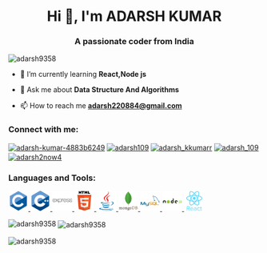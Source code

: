 <h1 align="center">Hi 👋, I'm ADARSH KUMAR</h1>
<h3 align="center">A passionate coder from India</h3>
<img align ="right" height="5rem" width="6rem" src="https://user-images.githubusercontent.com/55389276/140866485-8fb1c876-9a8f-4d6a-98dc-08c4981eaf70.gif" alt="" srcset="">
<p align="left"> <img src="https://komarev.com/ghpvc/?username=adarsh9358&label=Profile%20views&color=0e75b6&style=flat" alt="adarsh9358" /> </p>

- 🌱 I’m currently learning **React,Node js**

- 💬 Ask me about **Data Structure And Algorithms**

- 📫 How to reach me **adarsh220884@gmail.com**

<h3 align="left">Connect with me:</h3>
<p align="left">
<a href="https://linkedin.com/in/adarsh-kumar-4883b6249" target="blank"><img align="center" src="https://raw.githubusercontent.com/rahuldkjain/github-profile-readme-generator/master/src/images/icons/Social/linked-in-alt.svg" alt="adarsh-kumar-4883b6249" height="30" width="40" /></a>
<a href="https://www.codechef.com/users/adarsh109" target="blank"><img align="center" src="https://cdn.jsdelivr.net/npm/simple-icons@3.1.0/icons/codechef.svg" alt="adarsh109" height="30" width="40" /></a>
<a href="https://codeforces.com/profile/adarsh_kkumarr" target="blank"><img align="center" src="https://raw.githubusercontent.com/rahuldkjain/github-profile-readme-generator/master/src/images/icons/Social/codeforces.svg" alt="adarsh_kkumarr" height="30" width="40" /></a>
<a href="https://www.leetcode.com/adarsh_109" target="blank"><img align="center" src="https://raw.githubusercontent.com/rahuldkjain/github-profile-readme-generator/master/src/images/icons/Social/leet-code.svg" alt="adarsh_109" height="30" width="40" /></a>
<a href="https://auth.geeksforgeeks.org/user/adarsh2now4" target="blank"><img align="center" src="https://raw.githubusercontent.com/rahuldkjain/github-profile-readme-generator/master/src/images/icons/Social/geeks-for-geeks.svg" alt="adarsh2now4" height="30" width="40" /></a>
</p>

<h3 align="left">Languages and Tools:</h3>
<p align="left"> <a href="https://www.cprogramming.com/" target="_blank" rel="noreferrer"> <img src="https://raw.githubusercontent.com/devicons/devicon/master/icons/c/c-original.svg" alt="c" width="40" height="40"/> </a> <a href="https://www.w3schools.com/cpp/" target="_blank" rel="noreferrer"> <img src="https://raw.githubusercontent.com/devicons/devicon/master/icons/cplusplus/cplusplus-original.svg" alt="cplusplus" width="40" height="40"/> </a> <a href="https://expressjs.com" target="_blank" rel="noreferrer"> <img src="https://raw.githubusercontent.com/devicons/devicon/master/icons/express/express-original-wordmark.svg" alt="express" width="40" height="40"/> </a> <a href="https://www.w3.org/html/" target="_blank" rel="noreferrer"> <img src="https://raw.githubusercontent.com/devicons/devicon/master/icons/html5/html5-original-wordmark.svg" alt="html5" width="40" height="40"/> </a> <a href="https://www.java.com" target="_blank" rel="noreferrer"> <img src="https://raw.githubusercontent.com/devicons/devicon/master/icons/java/java-original.svg" alt="java" width="40" height="40"/> </a> <a href="https://www.mongodb.com/" target="_blank" rel="noreferrer"> <img src="https://raw.githubusercontent.com/devicons/devicon/master/icons/mongodb/mongodb-original-wordmark.svg" alt="mongodb" width="40" height="40"/> </a> <a href="https://www.mysql.com/" target="_blank" rel="noreferrer"> <img src="https://raw.githubusercontent.com/devicons/devicon/master/icons/mysql/mysql-original-wordmark.svg" alt="mysql" width="40" height="40"/> </a> <a href="https://nodejs.org" target="_blank" rel="noreferrer"> <img src="https://raw.githubusercontent.com/devicons/devicon/master/icons/nodejs/nodejs-original-wordmark.svg" alt="nodejs" width="40" height="40"/> </a> <a href="https://reactjs.org/" target="_blank" rel="noreferrer"> <img src="https://raw.githubusercontent.com/devicons/devicon/master/icons/react/react-original-wordmark.svg" alt="react" width="40" height="40"/> </a> </p>

<p><img align="left" src="https://github-readme-stats.vercel.app/api/top-langs?username=adarsh9358&show_icons=true&locale=en&layout=compact" alt="adarsh9358" /></p>

<p>&nbsp;<img align="center" src="https://github-readme-stats.vercel.app/api?username=adarsh9358&show_icons=true&locale=en" alt="adarsh9358" /></p>

<p><img align="center" src="https://github-readme-streak-stats.herokuapp.com/?user=adarsh9358&" alt="adarsh9358" /></p>
